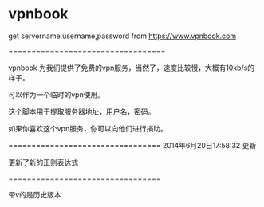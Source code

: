 vpnbook
=======

get servername,username,password from https://www.vpnbook.com

==================================

vpnbook 为我们提供了免费的vpn服务，当然了，速度比较慢，大概有10kb/s的样子。

可以作为一个临时的vpn使用。

这个脚本用于提取服务器地址，用户名，密码。

如果你喜欢这个vpn服务，你可以向他们进行捐助。


=================================
2014年6月20日17:58:32 更新

更新了新的正则表达式

=================================

带v的是历史版本
